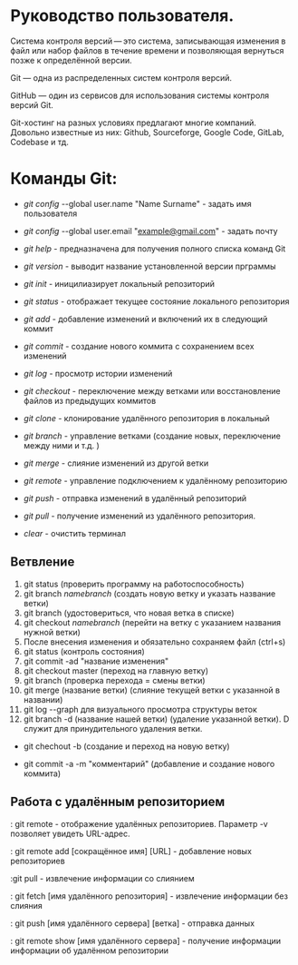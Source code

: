 # Руководство пользователя.
Система контроля версий — это система, записывающая изменения в файл или набор файлов в течение времени и позволяющая вернуться позже к определённой версии.

Git — одна из распределенных систем контроля версий.

GitHub — один из сервисов для использования системы контроля версий Git. 

Git-хостинг на разных условиях предлагают многие компаний.
Довольно известные из них: Github, Sourceforge, Google Code, GitLab, Codebase и тд.

# Команды Git:

* *git config* --global user.name "Name Surname" - задать имя пользователя

* *git config* --global user.email "example@gmail.com" - задать почту
* *git help*   - предназначена для получения полного списка команд Git 
*  *git version*  - выводит название установленной версии прграммы
* *git init* - иницилиазирует локальный репозиторий
* *git status* - отображает текущее состояние локального репозитория
* *git add* - добавление изменений и включений их в следующий коммит
* *git commit* - создание нового коммита с сохранением всех изменений
* *git log* - просмотр истории изменений
* *git checkout* - переключение между ветками или восстановление файлов из предыдущих коммитов
* *git clone* - клонирование удалённого репозитория в локальный
* *git branch* - управление ветками (создание новых, переключение между ними и т.д. )
* *git merge* - слияние изменений из другой ветки
* *git remote* - управление подключением к удалённому репозиторию
* *git push* - отправка изменений в удалённый репозиторий
* *git pull* - получение изменений из удалённого репозитория.
* *clear*  - очистить терминал
## Ветвление 

1. git status  (проверить программу на работоспособность) 
2. git branch *namebranch* (cоздать новую ветку  и указать  название ветки)
3. git branch (удостовериться, что новая ветка в списке)
4. git checkout *namebranch* (перейти на ветку с указанием названия нужной ветки)
5. После внесения изменения и обязательно сохраняем файл (ctrl+s)
6. git status (контроль состояния)
7. git commit -ad "название изменения" 
8. git checkout master (переход на главную ветку)
9. git branch (проверка перехода = смены ветки) 
10. git merge (название ветки) (слияние текущей ветки с указанной в названии)
11. git log --graph для визуального просмотра структуры веток 
17. git branch -d (название нашей ветки) (удаление указанной ветки). D служит для принудительного удаления ветки.

* git chechout -b (создание и переход на новую ветку)

* git commit -a -m "комментарий" (добавление и создание нового коммита)

## Работа с удалённым репозиторием

: git remote - отображение удалённых репозиториев. Параметр -v позволяет увидеть URL-адрес.

: git remote add [сокращённое имя] [URL] - добавление новых репозиториев 

:git pull - извлечение информации со слиянием

: git fetch [имя удалённого репозитория] - извлечение информации без слияния

: git push [имя удалённого сервера] [ветка] - отправка данных 

: git remote show [имя удалённого сервера] - получение информации информации об удалённом репозитории 




